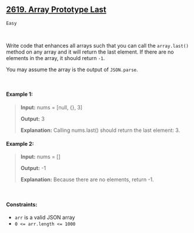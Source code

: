 ## [2619. Array Prototype Last](https://leetcode.com/problems/array-prototype-last)

<code>Easy</code>

<br>

Write code that enhances all arrays such that you can call the <code>array.last()</code> method on any array and it will return the last element. If there are no elements in the array, it should return <code>-1</code>.

You may assume the array is the output of <code>JSON.parse</code>.

<br>

#### Example 1:

> __Input:__ nums = [null, {}, 3]
> 
> __Output:__ 3
> 
> __Explanation:__ Calling nums.last() should return the last element: 3.  

#### Example 2:

> __Input:__ nums = []
>
> __Output:__ -1
> 
> __Explanation:__ Because there are no elements, return -1.  

<br>

#### Constraints:

- <code>arr</code> is a valid JSON array
- <code>0 <= arr.length <= 1000</code>
